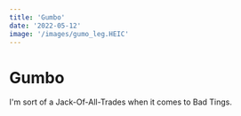 ```yaml
---
title: 'Gumbo'
date: '2022-05-12'
image: '/images/gumo_leg.HEIC'
---
```


# Gumbo
I'm sort of a Jack-Of-All-Trades when it comes to Bad Tings.